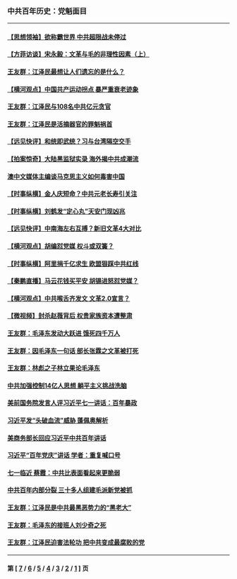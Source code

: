 ### 中共百年历史：党魁面目
---
#### [【思想领袖】欲称霸世界 中共超限战未停过](../../pages/nf1176107/n13745142.md?08180430) 
#### [【方菲访谈】宋永毅：文革与毛的非理性因素（上）](../../pages/nf1176107/n13469956.md?08180430) 
#### [王友群：江泽民最想让人们遗忘的是什么？](../../pages/nf1176107/n13408949.md?08180430) 
#### [【横河观点】中国共产运动拐点 暴严重衰老迹象](../../pages/nf1176107/n13388333.md?08180430) 
#### [王友群：江泽民与108名中共亿元贪官](../../pages/nf1176107/n13352358.md?08180430) 
#### [王友群：江泽民是活摘器官的罪魁祸首](../../pages/nf1176107/n13336903.md?08180430) 
#### [【远见快评】和统即武统？习与台湾隔空交手](../../pages/nf1176107/n13297739.md?08180430) 
#### [【拍案惊奇】大陆黑监狱实录 海外揭中共成潮流](../../pages/nf1176107/n13288853.md?08180430) 
#### [澳中文媒体主编谈马克思主义如何毒害中国](../../pages/nf1176107/n13257387.md?08180430) 
#### [【时事纵横】金人庆短命？中共元老长寿引关注](../../pages/nf1176107/n13217934.md?08180430) 
#### [【时事纵横】刘鹤发“定心丸”天安门现凶兆](../../pages/nf1176107/n13215416.md?08180430) 
#### [【远见快评】中南海左右互搏？新旧文革4大对比](../../pages/nf1176107/n13214745.md?08180430) 
#### [【横河观点】胡编怼党媒 权斗或双簧？](../../pages/nf1176107/n13210864.md?08180430) 
#### [【时事纵横】阿里捐千亿求生 欧盟狠踩中共红线](../../pages/nf1176107/n13206431.md?08180430) 
#### [【秦鹏直播】马云花钱买平安 胡锡进怒怼党媒？](../../pages/nf1176107/n13206392.md?08180430) 
#### [【横河观点】中共喉舌齐发文 文革2.0宣言？](../../pages/nf1176107/n13201248.md?08180430) 
#### [【微视频】封杀赵薇背后 权贵家族资本遭整肃](../../pages/nf1176107/n13197798.md?08180430) 
#### [王友群：毛泽东发动大跃进 饿死四千万人](../../pages/nf1176107/n13177158.md?08180430) 
#### [王友群：因毛泽东一句话 部长张霖之文革被打死](../../pages/nf1176107/n13161711.md?08180430) 
#### [王友群：林彪之子林立果论毛泽东](../../pages/nf1176107/n13128622.md?08180430) 
#### [中共加强控制14亿人思想 躺平主义挑战洗脑](../../pages/nf1176107/n13094299.md?08180430) 
#### [美前国务院发言人评习近平七一讲话：百年暴政](../../pages/nf1176107/n13066986.md?08180430) 
#### [习近平发“头破血流”威胁 蓬佩奥解析](../../pages/nf1176107/n13063604.md?08180430) 
#### [美商务部长回应习近平中共百年讲话](../../pages/nf1176107/n13062903.md?08180430) 
#### [习近平“百年党庆”讲话 学者：重复喊口号](../../pages/nf1176107/n13061411.md?08180430) 
#### [七一临近 蔡霞：中共比表面看起来更脆弱](../../pages/nf1176107/n13056418.md?08180430) 
#### [中共百年内部分裂 三十多人组建毛派新党被抓](../../pages/nf1176107/n13044023.md?08180430) 
#### [王友群：江泽民是中共最黑恶势力的“黑老大”](../../pages/nf1176107/n13022180.md?08180430) 
#### [王友群：毛泽东的接班人刘少奇之死](../../pages/nf1176107/n12991772.md?08180430) 
#### [王友群：江泽民迫害法轮功 把中共变成最腐败的党](../../pages/nf1176107/n12947347.md?08180430) 

---
#### 第 [ [7](./7.md?08180430) / [6](./6.md?08180430) / [5](./5.md?08180430) / [4](./4.md?08180430) / [3](./3.md?08180430) / [2](./2.md?08180430) / [1](./1.md?08180430) ] 页
